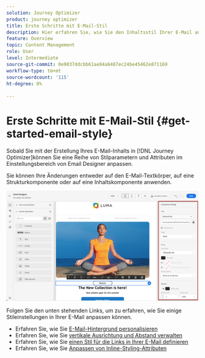 ```yaml
---
solution: Journey Optimizer
product: journey optimizer
title: Erste Schritte mit E-Mail-Stil
description: Hier erfahren Sie, wie Sie den Inhaltsstil Ihrer E-Mail anpassen können.
feature: Overview
topic: Content Management
role: User
level: Intermediate
source-git-commit: 0e9037ddcbb61ae84a6487ec24be45462e871169
workflow-type: tm+mt
source-wordcount: '115'
ht-degree: 0%

---
```


# Erste Schritte mit E-Mail-Stil {#get-started-email-style}

Sobald Sie mit der Erstellung Ihres E-Mail-Inhalts in [!DNL Journey Optimizer]können Sie eine Reihe von Stilparametern und Attributen im Einstellungsbereich von Email Designer anpassen.

Sie können Ihre Änderungen entweder auf den E-Mail-Textkörper, auf eine Strukturkomponente oder auf eine Inhaltskomponente anwenden.

![](assets/email_designer_content_components_settings.png)

Folgen Sie den unten stehenden Links, um zu erfahren, wie Sie einige Stileinstellungen in Ihrer E-Mail anpassen können.

* Erfahren Sie, wie Sie [E-Mail-Hintergrund personalisieren](backgrounds.md)
* Erfahren Sie, wie Sie [vertikale Ausrichtung und Abstand verwalten](alignment-and-padding.md)
* Erfahren Sie, wie Sie [einen Stil für die Links in Ihrer E-Mail definieren](styling-links.md)
* Erfahren Sie, wie Sie [Anpassen von Inline-Styling-Attributen](inline-styling.md)